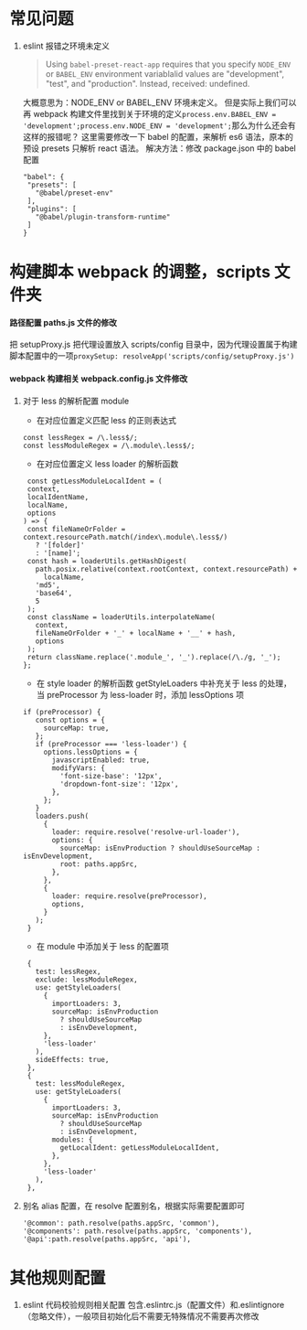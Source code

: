 # 常见问题

1. eslint 报错之环境未定义

   > Using `babel-preset-react-app` requires that you specify `NODE_ENV` or `BABEL_ENV` environment variablalid values are "development", "test", and "production". Instead, received: undefined.

   大概意思为：NODE_ENV or BABEL_ENV 环境未定义。
   但是实际上我们可以再 webpack 构建文件里找到关于环境的定义`process.env.BABEL_ENV = 'development';process.env.NODE_ENV = 'development';`那么为什么还会有这样的报错呢？
   这里需要修改一下 babel 的配置，来解析 es6 语法，原本的预设 presets 只解析 react 语法。
   解决方法：修改 package.json 中的 babel 配置

   ```
   "babel": {
    "presets": [
      "@babel/preset-env"
    ],
    "plugins": [
      "@babel/plugin-transform-runtime"
    ]
   }
   ```

# 构建脚本 webpack 的调整，scripts 文件夹

#### 路径配置 paths.js 文件的修改

把 setupProxy.js 把代理设置放入 scripts/config 目录中，因为代理设置属于构建脚本配置中的一项`proxySetup: resolveApp('scripts/config/setupProxy.js')`

#### webpack 构建相关 webpack.config.js 文件修改

1. 对于 less 的解析配置 module

   - 在对应位置定义匹配 less 的正则表达式

   ```
   const lessRegex = /\.less$/;
   const lessModuleRegex = /\.module\.less$/;
   ```

   - 在对应位置定义 less loader 的解析函数

   ```
    const getLessModuleLocalIdent = (
    context,
    localIdentName,
    localName,
    options
   ) => {
    const fileNameOrFolder = context.resourcePath.match(/index\.module\.less$/)
      ? '[folder]'
      : '[name]';
    const hash = loaderUtils.getHashDigest(
      path.posix.relative(context.rootContext, context.resourcePath) +
        localName,
      'md5',
      'base64',
      5
    );
    const className = loaderUtils.interpolateName(
      context,
      fileNameOrFolder + '_' + localName + '__' + hash,
      options
    );
    return className.replace('.module_', '_').replace(/\./g, '_');
   };
   ```

   - 在 style loader 的解析函数 getStyleLoaders 中补充关于 less 的处理，当 preProcessor 为 less-loader 时，添加 lessOptions 项

   ```
   if (preProcessor) {
      const options = {
        sourceMap: true,
      };
      if (preProcessor === 'less-loader') {
        options.lessOptions = {
          javascriptEnabled: true,
          modifyVars: {
            'font-size-base': '12px',
            'dropdown-font-size': '12px',
          },
        };
      }
      loaders.push(
        {
          loader: require.resolve('resolve-url-loader'),
          options: {
            sourceMap: isEnvProduction ? shouldUseSourceMap : isEnvDevelopment,
            root: paths.appSrc,
          },
        },
        {
          loader: require.resolve(preProcessor),
          options,
        }
      );
    }
   ```

   - 在 module 中添加关于 less 的配置项

   ```
    {
      test: lessRegex,
      exclude: lessModuleRegex,
      use: getStyleLoaders(
        {
          importLoaders: 3,
          sourceMap: isEnvProduction
            ? shouldUseSourceMap
            : isEnvDevelopment,
        },
        'less-loader'
      ),
      sideEffects: true,
    },
   	{
      test: lessModuleRegex,
      use: getStyleLoaders(
        {
          importLoaders: 3,
          sourceMap: isEnvProduction
            ? shouldUseSourceMap
            : isEnvDevelopment,
          modules: {
            getLocalIdent: getLessModuleLocalIdent,
          },
        },
        'less-loader'
      ),
    },
   ```

2. 别名 alias 配置，在 resolve 配置别名，根据实际需要配置即可
   ```
   '@common': path.resolve(paths.appSrc, 'common'),
   '@components': path.resolve(paths.appSrc, 'components'),
   '@api':path.resolve(paths.appSrc, 'api'),
   ```

# 其他规则配置

1. eslint 代码校验规则相关配置
   包含.eslintrc.js（配置文件）和.eslintignore（忽略文件），一般项目初始化后不需要无特殊情况不需要再次修改
